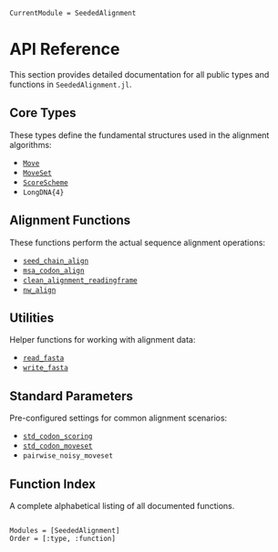 ```@meta
CurrentModule = SeededAlignment
```

# API Reference

This section provides detailed documentation for all public types and functions in `SeededAlignment.jl`.

## Core Types

These types define the fundamental structures used in the alignment algorithms:

- [`Move`](@ref)
- [`MoveSet`](@ref)
- [`ScoreScheme`](@ref)
- `LongDNA{4}`

## Alignment Functions

These functions perform the actual sequence alignment operations:

- [`seed_chain_align`](@ref)
- [`msa_codon_align`](@ref)
- [`clean_alignment_readingframe`](@ref)
- [`nw_align`](@ref)

## Utilities

Helper functions for working with alignment data:

- [`read_fasta`](@ref)
- [`write_fasta`](@ref)

## Standard Parameters

Pre-configured settings for common alignment scenarios:

- [`std_codon_scoring`](@ref)
- [`std_codon_moveset`](@ref)
- `pairwise_noisy_moveset`

## Function Index

A complete alphabetical listing of all documented functions.

```@index
```

```@autodocs
Modules = [SeededAlignment]
Order = [:type, :function]
```